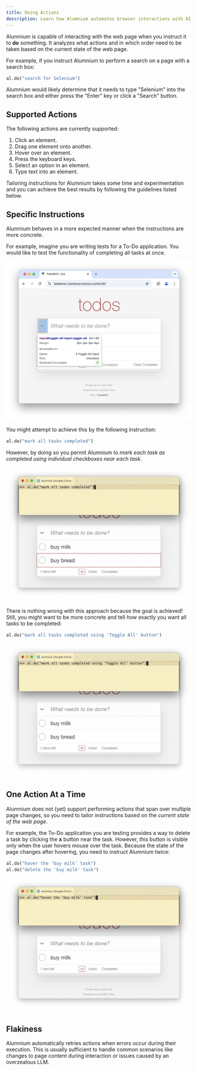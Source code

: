 ```yaml
---
title: Doing Actions
description: Learn how Alumnium automates browser interactions with AI. Discover supported actions, best practices, and how to craft test instructions.
---
```


Alumnium is capable of interacting with the web page when you instruct it to **do** something. It analyzes what actions and in which order need to be taken based on the current state of the web page.

For example, if you instruct Alumnium to perform a search on a page with a search box:

```python
al.do("search for Selenium")
```

Alumnium would likely determine that it needs to type "Selenium" into the search box and either press the "Enter" key or click a "Search" button.

## Supported Actions

The following actions are currently supported:

1. Click an element.
2. Drag one element onto another.
3. Hover over an element.
4. Press the keyboard keys.
5. Select an option in an element.
6. Type text into an element.

Tailoring instructions for Alumnium takes some time and experimentation and you can achieve the best results by following the guidelines listed below.

## Specific Instructions

Alumnium behaves in a more expected manner when the instructions are more concrete.

For example, imagine you are writing tests for a To-Do application. You would like to test the functionality of completing all tasks at once.

![A screenshot of To Do application with Complete All Tasks checkbox highlighted](../../../../assets/todo-mark-all.png)

You might attempt to achieve this by the following instruction:

```python
al.do("mark all tasks completed")
```

However, by doing so you permit Alumnium to *mark each task as completed using individual checkboxes near each task*.

![A screen recording of Alumnium mark each task completed one by one](../../../../assets/mark-tasks-one-by-one.gif)

There is nothing wrong with this approach because the goal is achieved! Still, you might want to be more concrete and tell *how* exactly you want all tasks to be completed:

```python
al.do("mark all tasks completed using 'Toggle All' button")
```

![A screen recording of Alumnium mark tasks completed at once](../../../../assets/mark-tasks-at-once.gif)

## One Action At a Time

Alumnium does not (yet) support performing actions that span over multiple page changes, so you need to tailor instructions based on the *current state of the web page*.

For example, the To-Do application you are testing provides a way to delete a task by clicking the **x** button near the task. However, this button is visible only when the user hovers mouse over the task. Because the state of the page changes after hovering, you need to instruct Alumnium twice:

```python
al.do("hover the 'buy milk' task")
al.do("delete the 'buy milk' task")
```

![A screen recording of Alumnium hovering and deleting task](../../../../assets/delete-task.gif)

## Flakiness

Alumnium automatically retries actions when errors occur during their execution. This is usually sufficient to handle common scenarios like changes to page content during interaction or issues caused by an overzealous LLM.
